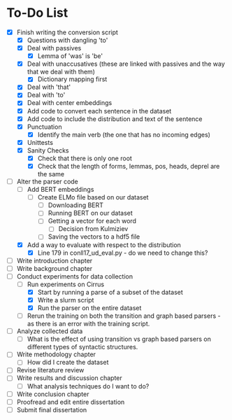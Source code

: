 # To-Do List

- [x] Finish writing the conversion script
    - [x] Questions with dangling 'to'
    - [x] Deal with passives
        - [x] Lemma of 'was' is 'be'
    - [x] Deal with unaccusatives (these are linked with passives and the way that we deal with them)
        - [x] Dictionary mapping first
    - [x] Deal with 'that'
    - [x] Deal with 'to'
    - [x] Deal with center embeddings
    - [x] Add code to convert each sentence in the dataset
    - [x] Add code to include the distribution and text of the sentence
    - [x] Punctuation
        - [x] Identify the main verb (the one that has no incoming edges)
    - [x] Unittests
    - [x] Sanity Checks
        - [x] Check that there is only one root
        - [x] Check that the length of forms, lemmas, pos, heads, deprel are the same
- [ ] Alter the parser code
    - [ ] Add BERT embeddings
        - [ ] Create ELMo file based on our dataset
            - [ ] Downloading BERT
            - [ ] Running BERT on our dataset
            - [ ] Getting a vector for each word 
                - [ ] Decision from Kulmiziev
            - [ ] Saving the vectors to a hdf5 file
    - [x] Add a way to evaluate with respect to the distribution
        - [x] Line 179 in conll17_ud_eval.py - do we need to change this?
- [ ] Write introduction chapter
- [ ] Write background chapter
- [ ] Conduct experiments for data collection
    - [ ] Run experiments on Cirrus
        - [x] Start by running a parse of a subset of the dataset
        - [x] Write a slurm script
        - [x] Run the parser on the entire dataset
    - [ ] Rerun the training on both the transition and graph based parsers - as there is an error with the training script. 
- [ ] Analyze collected data
    - [ ] What is the effect of using transition vs graph based parsers on different types of syntactic structures. 
- [ ] Write methodology chapter
    - [ ] How did I create the dataset
- [ ] Revise literature review
- [ ] Write results and discussion chapter
    - [ ] What analysis techniques do I want to do?
- [ ] Write conclusion chapter
- [ ] Proofread and edit entire dissertation
- [ ] Submit final dissertation
